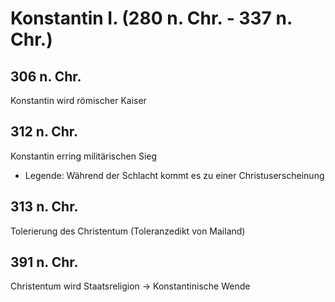 # Konstantin I. (280 n. Chr. - 337 n. Chr.)

## 306 n. Chr.
Konstantin wird römischer Kaiser

## 312 n. Chr.
Konstantin erring militärischen Sieg
* Legende: Während der Schlacht kommt es zu einer Christuserscheinung

## 313 n. Chr.
Tolerierung des Christentum (Toleranzedikt von Mailand)

## 391 n. Chr.
Christentum wird Staatsreligion → Konstantinische Wende

